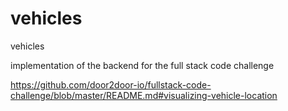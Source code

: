 # vehicles
vehicles

implementation of the backend for the full stack code challenge

https://github.com/door2door-io/fullstack-code-challenge/blob/master/README.md#visualizing-vehicle-location
